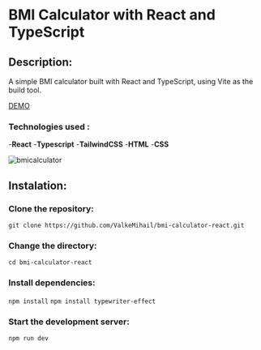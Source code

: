 # BMI Calculator with React and TypeScript
## Description:
A simple BMI calculator built with React and TypeScript, using Vite as the build tool. 

[DEMO](https://valkemihail.github.io/bmi-calculator-react/)

### Technologies used : 
-**React**
-**Typescript**
-**TailwindCSS**
-**HTML**
-**CSS**




![bmicalculator](https://github.com/ValkeMihail/bmi-calculator-react/assets/72788498/4067afc7-d7a5-4801-af5d-6ac0fa30aa02)

## Instalation:

### Clone the repository:

`git clone https://github.com/ValkeMihail/bmi-calculator-react.git`

### Change the directory:

`cd bmi-calculator-react`

### Install dependencies: 

`npm install`
`npm install typewriter-effect`

### Start the development server: 

`npm run dev`


